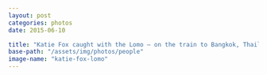 ```yaml
---
layout: post
categories: photos
date: 2015-06-10

title: "Katie Fox caught with the Lomo – on the train to Bangkok, Thailand"
base-path: "/assets/img/photos/people"
image-name: "katie-fox-lomo"
---
```

